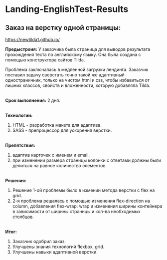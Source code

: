 # Landing-EnglishTest-Results
## Заказ на верстку одной страницы:
https://newtilda1.github.io/

<strong>Предыстроия:</strong>
У заказчика была страница для выводов результата прохождения теста по английскому языку. Она была создана с помощью конструктора сайтов Tilda.<br>

Проблема заключалась в медленной загрузки лендинга.
Заказчик поставил задачу сверстать точно такой же адаптивный одностраничник, только на чистом html и css, чтобы избавиться от лишних классов, свойств и вложенности, которую добавляла Tilda.<br><br>

<strong>Срок выполнения:</strong> 2 дня.<br><br>

<strong>Технологии:</strong><br>
1. HTML - разработка макета для адаптива.
2. SASS - препроцессор для ускорения верстки.<br><br>

<strong>Препятствия:</strong><br>
1. адаптив карточек с именем и email.<br>
2. при изменении размера страницы колонки с ответами должны были делиться на равное количество элементов.<br><br>

<strong>Решения:</strong><br>
1. Решение 1-ой проблемы было в измении метода верстки с flex на grid. <br>
2. 2-я проблема решалась с помощью изменения flex-direction на column, добавления flex-wrap: wrap и изменения ширины контейнера в зависимости от ширины страницы и кол-ва необходимых столбцов.<br><br>


<strong>Итог:</strong><br>
1. Заказчик одобрил заказ.
2. Улучшены знания технологий flexbox, grid.
3. Улучшены навыки адаптивной верстки.
